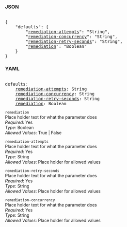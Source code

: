 ### JSON 
<pre> 
{
    "defaults": {
        "<a href=#remediation-attempts>remediation-attempts</a>": "String", 
        "<a href=#remediation-concurrency>remediation-concurrency</a>": "String", 
        "<a href=#remediation-retry-seconds>remediation-retry-seconds</a>": "String", 
        "<a href=#remediation>remediation</a>": "Boolean"
    }
}</pre> 
### YAML 
<pre> 
defaults:
    <a href=#remediation-attempts>remediation-attempts</a>: String
    <a href=#remediation-concurrency>remediation-concurrency</a>: String
    <a href=#remediation-retry-seconds>remediation-retry-seconds</a>: String
    <a href=#remediation>remediation</a>: Boolean
</pre> 


`remediation`  <a name="remediation"></a> \
Place holder text for what the parameter does \
*Required*: Yes \
*Type*: Boolean \
*Allowed Values*: True | False

`remediation-attempts`  <a name="remediation-attempts"></a> \
Place holder text for what the parameter does \
*Required*: Yes \
*Type*: String \
*Allowed Values*: Place holder for allowed values

`remediation-retry-seconds`  <a name="remediation-retry-seconds"></a> \
Place holder text for what the parameter does \
*Required*: Yes \
*Type*: String \
*Allowed Values*: Place holder for allowed values

`remediation-concurrency`  <a name="remediation-concurrency"></a> \
Place holder text for what the parameter does \
*Required*: Yes \
*Type*: String \
*Allowed Values*: Place holder for allowed values


